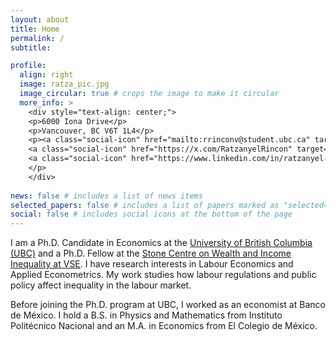 ```yaml
---
layout: about
title: Home
permalink: /
subtitle: 

profile:
  align: right
  image: ratza_pic.jpg
  image_circular: true # crops the image to make it circular
  more_info: >
    <div style="text-align: center;">
    <p>6000 Iona Drive</p>
    <p>Vancouver, BC V6T 1L4</p>
    <p><a class="social-icon" href="mailto:rrinconv@student.ubc.ca" target="_blank"><i class="fas fa-envelope"></i></a>
    <a class="social-icon" href="https://x.com/RatzanyelRincon" target="_blank"><i class="fab fa-twitter"></i></a>
    <a class="social-icon" href="https://www.linkedin.com/in/ratzanyel-rincón-83b75a183/" target="_blank"><i class="fab fa-linkedin"></i></a>
    </p>
    </div>
    
news: false # includes a list of news items
selected_papers: false # includes a list of papers marked as "selected={true}"
social: false # includes social icons at the bottom of the page
---
```


I am a Ph.D. Candidate in Economics at the [University of British Columbia (UBC)](https://economics.ubc.ca) and a Ph.D. Fellow at the [Stone Centre on Wealth and Income Inequality at VSE](https://stonecentre.economics.ubc.ca). I have research interests in Labour Economics and Applied Econometrics. My work studies how labour regulations and public policy affect inequality in the labour market.

Before joining the Ph.D. program at UBC, I worked as an economist at Banco de México. I hold a B.S. in Physics and Mathematics from Instituto Politécnico Nacional and an M.A. in Economics from El Colegio de México.
